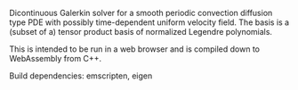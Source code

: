 Dicontinuous Galerkin solver for a smooth periodic convection diffusion
type PDE with possibly time-dependent uniform velocity field.
The basis is a (subset of a) tensor product basis of normalized Legendre polynomials.

This is intended to be run in a web browser and is compiled down
to WebAssembly from C++. 

Build dependencies: emscripten, eigen

